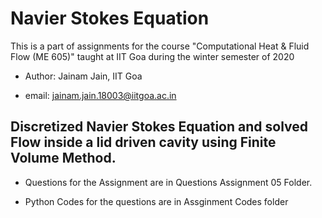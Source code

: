 # Navier Stokes Equation

This is a part of assignments for the course "Computational Heat & Fluid Flow (ME 605)" taught at IIT Goa during the winter semester of 2020

- Author: Jainam Jain, IIT Goa

- email: jainam.jain.18003@iitgoa.ac.in
## Discretized Navier Stokes Equation and solved Flow inside a lid driven cavity using Finite Volume Method.


- Questions for the Assignment are in Questions Assignment 05 Folder.

- Python Codes for the questions are in Assginment Codes folder



